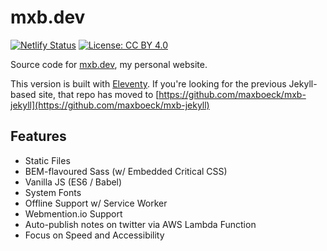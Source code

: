 # mxb.dev

[![Netlify Status](https://api.netlify.com/api/v1/badges/57999461-2350-4da3-8788-ca4e0e6dcb30/deploy-status)](https://app.netlify.com/sites/mxb/deploys)
[![License: CC BY 4.0](https://img.shields.io/badge/License-CC%20BY%204.0-lightgrey.svg)](https://creativecommons.org/licenses/by/4.0/)

Source code for [mxb.dev](https://mxb.dev), my personal website.  

This version is built with [Eleventy](https://www.11ty.io). If you're looking for the previous Jekyll-based site, that repo has moved to [https://github.com/maxboeck/mxb-jekyll](https://github.com/maxboeck/mxb-jekyll)

## Features

* Static Files
* BEM-flavoured Sass (w/ Embedded Critical CSS)
* Vanilla JS (ES6 / Babel)
* System Fonts
* Offline Support w/ Service Worker
* Webmention.io Support
* Auto-publish notes on twitter via AWS Lambda Function
* Focus on Speed and Accessibility

